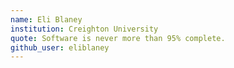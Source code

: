 ```yaml
---
name: Eli Blaney
institution: Creighton University
quote: Software is never more than 95% complete.
github_user: eliblaney
---
```


